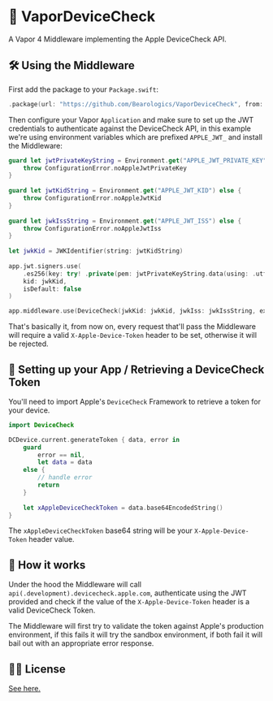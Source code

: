 # 📱 VaporDeviceCheck

A Vapor 4 Middleware implementing the Apple DeviceCheck API.

## 🛠 Using the Middleware

First add the package to your `Package.swift`:

```swift
.package(url: "https://github.com/Bearologics/VaporDeviceCheck", from: "1.0.1")
```

Then configure your Vapor `Application` and make sure to set up the JWT credentials to authenticate against the DeviceCheck API, in this example we're using environment variables which are prefixed `APPLE_JWT_` and install the Middleware:

```swift
guard let jwtPrivateKeyString = Environment.get("APPLE_JWT_PRIVATE_KEY") else {
	throw ConfigurationError.noAppleJwtPrivateKey
}
    
guard let jwtKidString = Environment.get("APPLE_JWT_KID") else {
	throw ConfigurationError.noAppleJwtKid
}
    
guard let jwkIssString = Environment.get("APPLE_JWT_ISS") else {
	throw ConfigurationError.noAppleJwtIss
}
    
let jwkKid = JWKIdentifier(string: jwtKidString)
    
app.jwt.signers.use(
	.es256(key: try! .private(pem: jwtPrivateKeyString.data(using: .utf8)!)),
	kid: jwkKid,
	isDefault: false
)

app.middleware.use(DeviceCheck(jwkKid: jwkKid, jwkIss: jwkIssString, excludes: [["health"]]))
```

That's basically it, from now on, every request that'll pass the Middleware will require a valid `X-Apple-Device-Token` header to be set, otherwise it will be rejected.

## 🔑 Setting up your App / Retrieving a DeviceCheck Token

You'll need to import Apple's `DeviceCheck` Framework to retrieve a token for your device.

```swift
import DeviceCheck

DCDevice.current.generateToken { data, error in 
	guard 
		error == nil,
		let data = data
	else {
		// handle error
		return
	}
	
	let xAppleDeviceCheckToken = data.base64EncodedString()
}

```

The `xAppleDeviceCheckToken` base64 string will be your `X-Apple-Device-Token` header value.

## 📗 How it works

Under the hood the Middleware will call `api(.development).devicecheck.apple.com`, authenticate using the JWT provided and check if the value of the `X-Apple-Device-Token` header is a valid DeviceCheck Token.

The Middleware will first try to validate the token against Apple's production environment, if this fails it will try the sandbox environment, if both fail it will bail out with an appropriate error response.

## 👩‍💼 License

[See here.](LICENSE.md)
